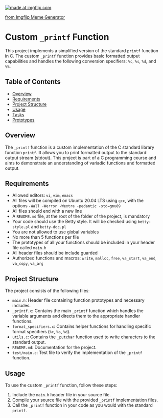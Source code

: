 <a href="https://imgflip.com/i/8vmjky"><img src="https://i.imgflip.com/8vmjky.jpg" title="made at imgflip.com"/></a><div><a href="https://imgflip.com/memegenerator">from Imgflip Meme Generator</a></div>

# Custom `_printf` Function

This project implements a simplified version of the standard `printf` function in C. The custom `_printf` function provides basic formatted output capabilities and handles the following conversion specifiers: `%c`, `%s`, `%d`, and `%%`.

## Table of Contents

- [Overview](#overview)
- [Requirements](#requirements)
- [Project Structure](#project-structure)
- [Usage](#usage)
- [Tasks](#Tasks)
- [Prototypes](#Prototypes)

## Overview

The `_printf` function is a custom implementation of the C standard library function `printf`. It allows you to print formatted output to the standard output stream (stdout). This project is part of a C programming course and aims to demonstrate an understanding of variadic functions and formatted output.

## Requirements

- Allowed editors: `vi`, `vim`, `emacs`
- All files will be compiled on Ubuntu 20.04 LTS using `gcc`, with the options `-Wall -Werror -Wextra -pedantic -std=gnu89`
- All files should end with a new line
- A `README.md` file, at the root of the folder of the project, is mandatory
- Your code should use the Betty style. It will be checked using `betty-style.pl` and `betty-doc.pl`
- You are not allowed to use global variables
- No more than 5 functions per file
- The prototypes of all your functions should be included in your header file called `main.h`
- All header files should be include guarded
- Authorized functions and macros: `write`, `malloc`, `free`, `va_start`, `va_end`, `va_copy`, `va_arg`

## Project Structure

The project consists of the following files:

- `main.h`: Header file containing function prototypes and necessary includes.
- `_printf.c`: Contains the main `_printf` function which handles the variable arguments and directs them to the appropriate handler functions.
- `format_specifiers.c`: Contains helper functions for handling specific format specifiers (`%c`, `%s`, `%d`).
- `utils.c`: Contains the `_putchar` function used to write characters to the standard output.
- `README.md`: Documentation for the project.
- `test/main.c`: Test file to verify the implementation of the `_printf` function.

## Usage

To use the custom `_printf` function, follow these steps:

1. Include the `main.h` header file in your source file.
2. Compile your source file with the provided `_printf` implementation files.
3. Call the `_printf` function in your code as you would with the standard `printf`.
